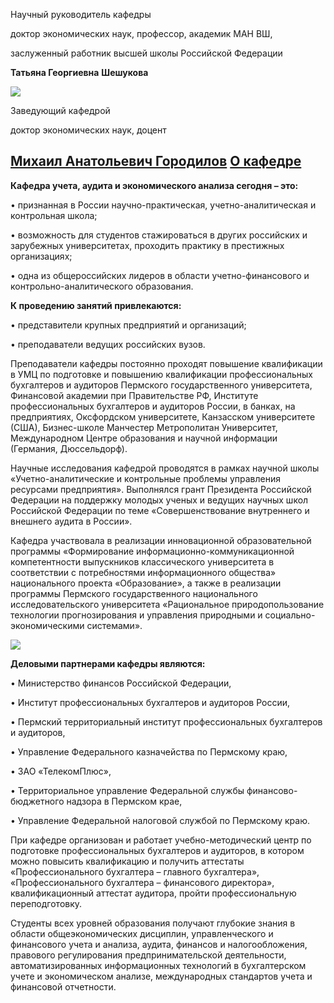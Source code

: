 Научный руководитель кафедры
   

 доктор экономических наук, профессор, академик МАН ВШ,
   

 заслуженный работник высшей школы Российской Федерации
   

**Татьяна Георгиевна** 
**Шешукова** 
  

  

  

  

  

  

![](http://www.psu.ru/files/images/fakultety/economy/zavedushchie/gorodilov.jpg)
  

  

  

 Заведующий кафедрой
   

 доктор экономических наук, доцент
   

[**Михаил Анатольевич Городилов**](http://www.psu.ru/personalnye-stranitsy-prepodavatelej/g/mikhail-anatolevich-gorodilov)
[О кафедре](http://www.psu.ru/fakultety/ekonomicheskij-fakultet/kafedry/kafedra-ucheta-audita-i-ekonomicheskogo-analiza/o-kafedre)
-----------------------------------------------------------------------------------------------------------------





**Кафедра учета, аудита и экономического анализа сегодня – это:** 
  

 • признанная в России научно-практическая, учетно-аналитическая и контрольная школа;
   

 • возможность для студентов стажироваться в других российских и зарубежных университетах, проходить практику в престижных организациях;
   

 • одна из общероссийских лидеров в области учетно-финансового и контрольно-аналитического образования.
   

  

**К проведению занятий привлекаются:** 
  

 • представители крупных предприятий и организаций;
   

 • преподаватели ведущих российских вузов.
   

  

 Преподаватели кафедры постоянно проходят повышение квалификации в УМЦ по подготовке и повышению квалификации профессиональных бухгалтеров и аудиторов Пермского государственного университета, Финансовой академии при Правительстве РФ, Институте профессиональных бухгалтеров и аудиторов России, в банках, на предприятиях, Оксфордском университете, Канзасском университете (США), Бизнес-школе Манчестер Метрополитан Университет, Международном Центре образования и научной информации (Германия, Дюссельдорф).
   

  

 Научные исследования кафедрой проводятся в рамках научной школы «Учетно-аналитические и контрольные проблемы управления ресурсами предприятия». Выполнялся грант Президента Российской Федерации на поддержку молодых ученых и ведущих научных школ Российской Федерации по теме «Совершенствование внутреннего и внешнего аудита в России».
   

  

 Кафедра участвовала в реализации инновационной образовательной программы «Формирование информационно-коммуникационной компетентности выпускников классического университета в соответствии с потребностями информационного общества» национального проекта «Образование», а также в реализации программы Пермского государственного национального исследовательского университета «Рациональное природопользование технологии прогнозирования и управления природными и социально-экономическими системами».
 




![](http://www.psu.ru/files/images/fakultety/economy/uaea.jpg)




**Деловыми партнерами кафедры являются:** 
  

  

 • Министерство финансов Российской Федерации,
   

 • Институт профессиональных бухгалтеров и аудиторов России,
   

 • Пермский территориальный институт профессиональных бухгалтеров и аудиторов,
   

 • Управление Федерального казначейства по Пермскому краю,
   

 • ЗАО «ТелекомПлюс»,
   

 • Территориальное управление Федеральной службы финансово-бюджетного надзора в Пермском крае,
   

 • Управление Федеральной налоговой службой по Пермскому краю.
   

  

 При кафедре организован и работает учебно-методический центр по подготовке профессиональных бухгалтеров и аудиторов, в котором можно повысить квалификацию и получить аттестаты «Профессионального бухгалтера – главного бухгалтера», «Профессионального бухгалтера – финансового директора», квалификационный аттестат аудитора, пройти профессиональную переподготовку.
   

  

 Студенты всех уровней образования получают глубокие знания в области общеэкономических дисциплин, управленческого и финансового учета и анализа, аудита, финансов и налогообложения, правового регулирования предпринимательской деятельности, автоматизированных информационных технологий в бухгалтерском учете и экономическом анализе, международных стандартов учета и финансовой отчетности.